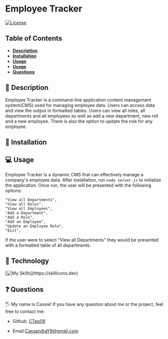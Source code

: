 # Employee Tracker

[![License](https://img.shields.io/badge/license-MIT-ff69b4)](https://opensource.org/license/MIT)

## Table of Contents

- [**Description**](#📑-description)
- [**Installation**](#💾-installation)
- [**Usage**](#💻-usage)
- [**Usage**](#🚀-Technology)
- [**Questions**](#❓-questions)

## 📑 Description

Employee Tracker is a command-line application content management system(CMS) used for managing employee data. Users can access data and view the output in formatted tables. Users can view all roles, all departments and all employees as well as add a new department, new roll and a new employee. There is also the option to update the role for any employee.

## 💾 Installation

## 💻 Usage

Employee Tracker is a dynamic CMS that can effectively manage a company's employee data. After installation, run `node server.js` to initialize the application. Once run, the user will be presented with the following options:
```
"View all Departments",
"View all Roles",
"View all Employees",
"Add a Department",
"Add a Role",
"Add an Employee",
"Update an Employee Role",
"Exit",
```

If the user were to select "View all Departments" they would be presented with a formatted table of all departments:


## 🚀 Technology 
[![My Skills](https://skillicons.dev/icons?i=js,nodejs,mysql,)](https://skillicons.dev)

## ❓ Questions

🖐 My name is Cassie! If you have any question about me or the project, feel free to contact me:

- Github: [CTep09](https://github.com/CTep09)

- Email:[CassandraY9@gmail.com](mailto:cassandray9@gmail.com)
